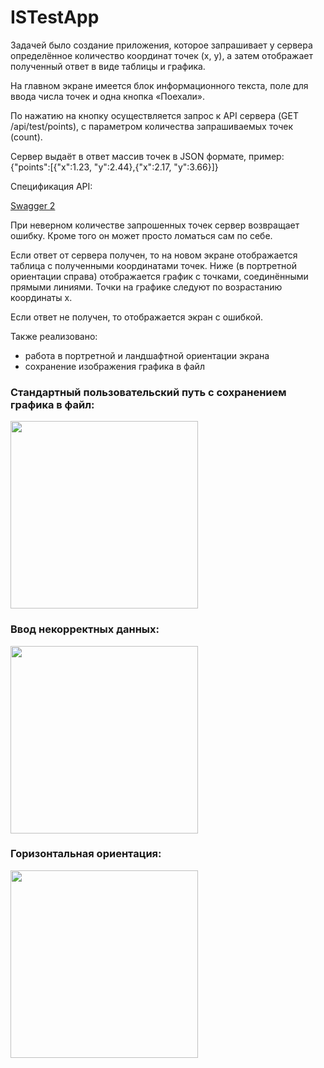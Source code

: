 # ISTestApp
Задачей было создание приложения, которое запрашивает у сервера определённое количество координат точек (x, y), а затем отображает полученный ответ в виде таблицы и графика.

На главном экране имеется блок информационного текста, поле для ввода числа точек и одна кнопка «Поехали».

По нажатию на кнопку осуществляется запрос к API сервера (GET /api/test/points), с параметром количества запрашиваемых точек (count).

Сервер выдаёт в ответ массив точек в JSON формате, пример: {"points":[{"x":1.23, "y":2.44},{"x":2.17, "y":3.66}]}

Спецификация API:

[Swagger 2](https://hr-challenge.interactivestandard.com/swagger-ui.html?urls.primaryName=mobile)

При неверном количестве запрошенных точек сервер возвращает ошибку. Кроме того он может просто ломаться сам по себе.

Если ответ от сервера получен, то на новом экране отображается таблица с полученными координатами точек. Ниже (в портретной ориентации справа) отображается график с точками, соединёнными прямыми линиями. Точки на графике следуют по возрастанию координаты x.

Если ответ не получен, то отображается экран с ошибкой.

Также реализовано:
* работа в портретной и ландшафтной ориентации экрана
* сохранение изображения графика в файл

### Стандартный пользовательский путь с сохранением графика в файл:

<img src="https://user-images.githubusercontent.com/41988736/168483559-94bcbcab-87f8-4a44-b421-b0d779da7273.gif" width="300">

### Ввод некорректных данных:

<img src="https://user-images.githubusercontent.com/41988736/168483569-bcbd7cf1-d5ae-4d86-97a9-fc70aecc0204.gif" width="300">

### Горизонтальная ориентация:

<img src="https://user-images.githubusercontent.com/41988736/168483579-a7c142e9-7672-4236-b59c-61cf0bb159c5.gif" width="300">
